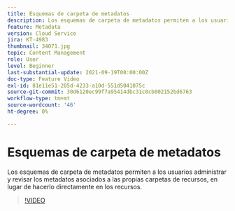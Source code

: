 ```yaml
---
title: Esquemas de carpeta de metadatos
description: Los esquemas de carpeta de metadatos permiten a los usuarios administrar y revisar los metadatos asociados a las propias carpetas de recursos, en lugar de hacerlo directamente en los recursos.
feature: Metadata
version: Cloud Service
jira: KT-4983
thumbnail: 34071.jpg
topic: Content Management
role: User
level: Beginner
last-substantial-update: 2021-09-19T00:00:00Z
doc-type: Feature Video
exl-id: 81e11e51-205d-4233-a10d-551d5041075c
source-git-commit: 30d6120ec99f7a95414dbc31c0cb002152bd6763
workflow-type: tm+mt
source-wordcount: '46'
ht-degree: 0%

---
```


# Esquemas de carpeta de metadatos

Los esquemas de carpeta de metadatos permiten a los usuarios administrar y revisar los metadatos asociados a las propias carpetas de recursos, en lugar de hacerlo directamente en los recursos.

>[!VIDEO](https://video.tv.adobe.com/v/34071?quality=12&learn=on)
